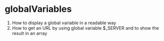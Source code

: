 # globalVariables
1. How to display a global variable in a readable way
2. How to get an URL by using global variable $_SERVER and to show the result in an array
